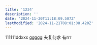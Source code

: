 ```yaml
---
title: '1234'
description: ''
date: '2024-11-20T11:18:09.507Z'
lastModified: '2024-11-21T08:01:08.420Z'
---
```

111111ddxxx
ggggg
夫复何求
有rrr
